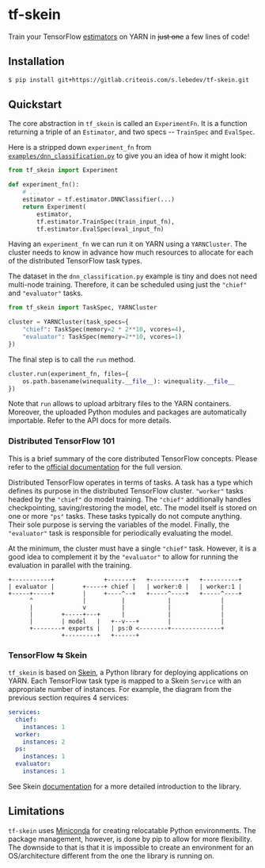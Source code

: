 tf-skein
========

Train your TensorFlow [estimators][tf-estimators] on YARN in ~~just one~~
a few lines of code!

Installation
------------

```bash
$ pip install git+https://gitlab.criteois.com/s.lebedev/tf-skein.git
```


Quickstart
----------

The core abstraction in `tf_skein` is called an `ExperimentFn`. It is
a function returning a triple of an `Estimator`, and two specs --
`TrainSpec` and `EvalSpec`.

Here is a stripped down `experiment_fn` from
[`examples/dnn_classification.py`](examples/dnn_classification.py)
to give you an idea of how it might look:

``` python
from tf_skein import Experiment

def experiment_fn():
    # ...
    estimator = tf.estimator.DNNClassifier(...)
    return Experiment(
        estimator,
        tf.estimator.TrainSpec(train_input_fn),
        tf.estimator.EvalSpec(eval_input_fn)
```

Having an `experiment_fn` we can run it on YARN using a `YARNCluster`.
The cluster needs to know in advance how much resources to allocate for
each of the distributed TensorFlow task types.

The dataset in the `dnn_classification.py` example is tiny and does not need
multi-node training. Therefore, it can be scheduled using just the `"chief"`
and `"evaluator"` tasks.

```python
from tf_skein import TaskSpec, YARNCluster

cluster = YARNCluster(task_specs={
    "chief": TaskSpec(memory=2 * 2**10, vcores=4),
    "evaluator": TaskSpec(memory=2**10, vcores=1)
})
```

The final step is to call the `run` method.

```python
cluster.run(experiment_fn, files={
    os.path.basename(winequality.__file__): winequality.__file__
})
```

Note that `run` allows to upload arbitrary files to the YARN containers.
Moreover, the uploaded Python modules and packages are automatically
importable. Refer to the API docs for more details.

### Distributed TensorFlow 101

This is a brief summary of the core distributed TensorFlow concepts. Please
refer to the [official documentation][distributed-tf] for the full version.

Distributed TensorFlow operates in terms of tasks. A task has a type which
defines its purpose in the distributed TensorFlow cluster. ``"worker"`` tasks
headed by the `"chief"` do model training. The `"chief"` additionally handles
checkpointing, saving/restoring the model, etc. The model itself is stored
on one or more `"ps"` tasks. These tasks typically do not compute anything.
Their sole purpose is serving the variables of the model. Finally, the
`"evaluator"` task is responsible for periodically evaluating the model.

At the minimum, the cluster must have a single `"chief"` task. However, it
is a good idea to complement it by the `"evaluator"` to allow for running
the evaluation in parallel with the training.

```
+-----------+              +-------+   +----------+   +----------+
| evaluator |        +-----+ chief |   | worker:0 |   | worker:1 |
+-----+-----+        |     +----^--+   +-----^----+   +-----^----+
      ^              |          |            |              |
      |              v          |            |              |
      |        +-----+---+      |            |              |
      |        | model   |   +--v---+        |              |
      +--------+ exports |   | ps:0 <--------+--------------+
               +---------+   +------+
```


### TensorFlow ⇆ Skein

`tf_skein` is based on [Skein][skein], a Python library for deploying
applications on YARN. Each TensorFlow task type is mapped to a Skein
`Service` with an appropriate number of instances. For example, the
diagram from the previous section requires 4 services:

```yaml
services:
  chief:
    instances: 1
  worker:
    instances: 2
  ps:
    instances: 1
  evaluator:
    instances: 1
```

See Skein [documentation][skein-tutorial] for a more detailed introduction to
the library.


Limitations
-----------

`tf-skein` uses [Miniconda][miniconda] for creating relocatable
Python environments. The package management, however, is done by
pip to allow for more flexibility. The downside to that is that
it is impossible to create an environment for an OS/architecture
different from the one the library is running on.

[miniconda]: https://conda.io/miniconda.html
[tf-estimators]: https://www.tensorflow.org/guide/estimators
[distributed-tf]: https://www.tensorflow.org/deploy/distributed
[skein]: https://jcrist.github.io/skein
[skein-tutorial]: https://jcrist.github.io/skein/quickstart.html
